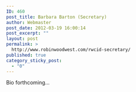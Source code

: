 ```yaml
---
ID: 460
post_title: Barbara Barton (Secretary)
author: Webmaster
post_date: 2012-03-19 16:00:14
post_excerpt: ""
layout: post
permalink: >
  http://www.robinwoodwest.com/rwcid-secretary/
published: true
category_sticky_post:
  - "0"
---
```

Bio forthcoming...